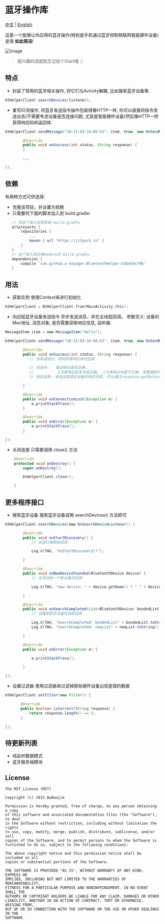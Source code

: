 # 蓝牙操作库

[中文](https://github.com/a-voyager/BluetoothHelper/blob/master/README_zh.md) | [English](https://github.com/a-voyager/BluetoothHelper/blob/master/README.md)

这是一个能够让你应用的蓝牙操作(特别是手机通过蓝牙控制物联网智能硬件设备)变得 **如此简洁**!

![image](https://github.com/a-voyager/BluetoothHelper/raw/master/imgs/ble_icon.png)

> 感兴趣的话就别忘记给个Start哦 :）

## 特点
 - 封装了常用的蓝牙相关操作, 将它们与Activity解耦, 比如搜索蓝牙设备等.

  ```java
  btHelperClient.searchDevices(listener);
  ```
 - 重写IO流操作, 将蓝牙发送指令操作包装得像HTTP一样, 你可以直接将指令发送出去(不需要考虑设备是否连接问题, 尤其是智能硬件设备)然后像HTTP一样获得响应码和返回体.

  ```java
  btHelperClient.sendMessage("20:15:03:18:08:63", item, true, new OnSendMessageListener() {

          @Override
          public void onSuccess(int status, String response) {
          }

          ...

  });
  ```

## 依赖
有两种方式可供选择:

 - 克隆该项目，并设置为依赖
 - 只需要将下面的脚本加入到 build.gradle:

 ```groovy
    // 把这个加入到项目根 build.gradle
 	allprojects {
 		repositories {
 			...
 			maven { url "https://jitpack.io" }
 		}
 	}
 	// 这个加入到应用module的 build.gradle
	dependencies {
	    compile 'com.github.a-voyager:BluetoothHelper:b3b439cf9b'
	}
 ```

## 用法
 - 获取实例
 使用Context来进行初始化
 ```java
 btHelperClient = BtHelperClient.from(MainActivity.this);
 ```

 - 向远程蓝牙设备发送指令
 异步发送消息，并在主线程回调。
 参数含义: 设备的Mac地址, 消息对象, 是否需要获取响应信息, 监听器.
 ```java
 MessageItem item = new MessageItem("Hello");

 btHelperClient.sendMessage("20:15:03:18:08:63", item, true, new OnSendMessageListener() {

         @Override
         public void onSuccess(int status, String response) {
            // 当发送成功，同时获得响应体时回调

            // 状态码:   描述响应是否正确.
            //           1代表响应回复内容正确, -1代表响应内容不正确, 即数据损坏
            // 响应信息: 来自远程蓝牙设备的响应内容, 可以通过response.getBytes()获取字节数组

         }

         @Override
         public void onConnectionLost(Exception e) {
             e.printStackTrace();
         }

         @Override
         public void onError(Exception e) {
             e.printStackTrace();
         }

 });
 ```

 - 关闭连接
 只需要调用 close() 方法
 ```java
     @Override
     protected void onDestroy() {
         super.onDestroy();

         btHelperClient.close();

     }
 ```


## 更多程序接口
- 搜索蓝牙设备
  搜索蓝牙设备调用 searchDevices() 方法即可

 ```java
 btHelperClient.searchDevices(new OnSearchDeviceListener() {

         @Override
         public void onStartDiscovery() {
             // 在进行搜索前回调

             Log.d(TAG, "onStartDiscovery()");

         }

         @Override
         public void onNewDeviceFounded(BluetoothDevice device) {
             // 当寻找到一个新设备时回调

             Log.d(TAG, "new device: " + device.getName() + " " + device.getAddress());

         }

         @Override
         public void onSearchCompleted(List<BluetoothDevice> bondedList, List<BluetoothDevice> newList) {
             // 当搜索蓝牙设备完成后回调

             Log.d(TAG, "SearchCompleted: bondedList" + bondedList.toString());
             Log.d(TAG, "SearchCompleted: newList" + newList.toString());

         }

         @Override
         public void onError(Exception e) {

             e.printStackTrace();

         }

 });
 ```

- 设置过滤器
 使用过滤器来过滤掉那些硬件设备出现差错的数据
 ```java
 btHelperClient.setFilter(new Filter() {

        @Override
        public boolean isCorrect(String response) {
            return response.length() == 5;
        }

 });
 ```

## 待更新列表
 - 纯监听数据模式
 - 蓝牙服务端模块


## License
    The MIT License (MIT)

    Copyright (c) 2015 WuHaojie

    Permission is hereby granted, free of charge, to any person obtaining a copy
    of this software and associated documentation files (the "Software"), to deal
    in the Software without restriction, including without limitation the rights
    to use, copy, modify, merge, publish, distribute, sublicense, and/or sell
    copies of the Software, and to permit persons to whom the Software is
    furnished to do so, subject to the following conditions:

    The above copyright notice and this permission notice shall be included in all
    copies or substantial portions of the Software.

    THE SOFTWARE IS PROVIDED "AS IS", WITHOUT WARRANTY OF ANY KIND, EXPRESS OR
    IMPLIED, INCLUDING BUT NOT LIMITED TO THE WARRANTIES OF MERCHANTABILITY,
    FITNESS FOR A PARTICULAR PURPOSE AND NONINFRINGEMENT. IN NO EVENT SHALL THE
    AUTHORS OR COPYRIGHT HOLDERS BE LIABLE FOR ANY CLAIM, DAMAGES OR OTHER
    LIABILITY, WHETHER IN AN ACTION OF CONTRACT, TORT OR OTHERWISE, ARISING FROM,
    OUT OF OR IN CONNECTION WITH THE SOFTWARE OR THE USE OR OTHER DEALINGS IN THE
    SOFTWARE.


